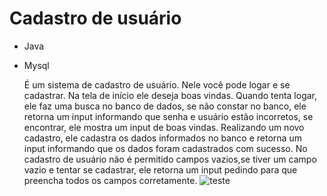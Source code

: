 # Cadastro de usuário
- Java
- Mysql

    É um sistema de cadastro de usuário. Nele você pode logar e se cadastrar. Na tela de início ele 
  deseja boas vindas.
    Quando tenta logar, ele faz uma busca no banco de dados, se não constar no banco, ele retorna um 
  input informando que senha e usuário estão incorretos, se encontrar, ele mostra um input de boas 
  vindas.
    Realizando um novo cadastro, ele cadastra os dados informados no banco e retorna um input 
  informando que os dados foram cadastrados com sucesso. No cadastro de usuário não é permitido 
  campos vazios,se tiver um campo vazio e tentar se cadastrar, ele retorna um input pedindo para 
  que preencha todos os campos corretamente. 
![teste](https://github.com/G4M4-X/Cadastro-usuario/assets/73545523/f01e34d0-ebef-4b82-a80a-f031013f1d3b)
